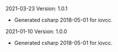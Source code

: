 2021-03-23 Version: 1.0.1
- Generated csharp 2018-05-01 for iovcc.

2021-01-10 Version: 1.0.0
- Generated csharp 2018-05-01 for iovcc.

